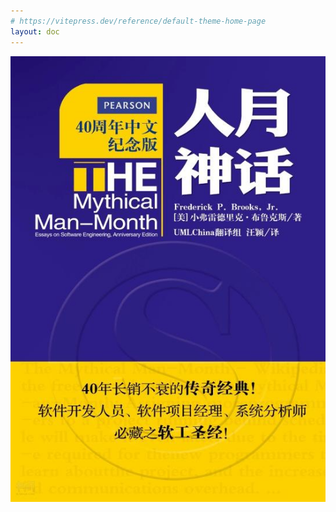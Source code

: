 ```yaml
---
# https://vitepress.dev/reference/default-theme-home-page
layout: doc
---
```

![Cover](./public//cover.jpg)